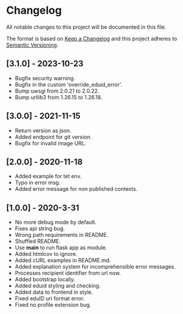 # Changelog
All notable changes to this project will be documented in this file.

The format is based on [Keep a Changelog](http://keepachangelog.com/en/1.0.0/)
and this project adheres to [Semantic Versioning](http://semver.org/spec/v2.0.0.html).

## [3.1.0] - 2023-10-23
- Bugfix security warning.
- Bugfix in the custom 'override_eduid_error'.
- Bump uwsgi from 2.0.21 to 2.0.22.
- Bump urllib3 from 1.26.15 to 1.26.18.

## [3.0.0] - 2021-11-15
- Return version as json.
- Added endpoint for git version.
- Bugfix for invalid image URL.

## [2.0.0] - 2020-11-18
 - Added example for tet env.
 - Typo in error msg.
 - Added error message for non published contexts.

## [1.0.0] - 2020-3-31
 - No more debug mode by default.
 - Fixes api string bug.
 - Wrong path requirements in README.
 - Shuffled README.
 - Use __main__ to run flask app as module.
 - Added htmlcov to ignore.
 - Added cURL examples in README.md.
 - Added explanation system for incomprehensible error messages.
 - Processes recipient identifier from url now.
 - Added bootstrap locally.
 - Added eduid styling and checking.
 - Added data to frontend in style.
 - Fixed eduID uri format error.
 - Fixed no profile extension bug.
